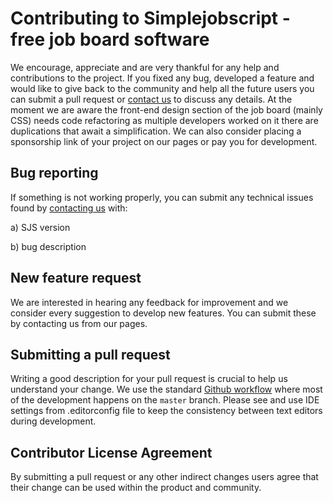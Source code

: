 # Contributing to Simplejobscript - free job board software

We encourage, appreciate and are very thankful for any help and contributions to the project. If you fixed any bug, developed a feature and would like to give back to the community and help all the future users you can submit a pull request or [contact us](https://simplejobscript.com/contact/) to discuss any details. At the moment we are aware the front-end design section of the job board (mainly CSS) needs code refactoring as multiple developers worked on it there are duplications that await a simplification. We can also consider placing a sponsorship link of your project on our pages or pay you for development.

## Bug reporting

If something is not working properly, you can submit any technical issues found by [contacting us](https://simplejobscript.com/contact/) with:

a) SJS version

b) bug description

## New feature request

We are interested in hearing any feedback for improvement and we consider every suggestion to develop new features. You can submit these by contacting us from our pages.

## Submitting a pull request

Writing a good description for your pull request is crucial to help us understand your change. We use the standard [Github workflow](https://guides.github.com/introduction/flow/) where most of the development happens on the `master` branch. Please see and use IDE settings from .editorconfig file to keep the consistency between text editors during development.

## Contributor License Agreement

By submitting a pull request or any other indirect changes users agree that their change can be used within the product and community.
